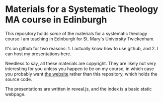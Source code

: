 # Materials for a Systematic Theology MA course in Edinburgh

This repository holds *some* of the materials for a systematic theology course I
am teaching in Edinburgh for St. Mary's University Twickenham.

It's on github for two reasons: 1. I actually know how to use github, and 2. I
can host my presentations here.

Needless to say, all these materials are copyright.  They are likely not very
interesting for you unless you happen to be on my course, in which case you
probably want [the website](https://2e0byo.github.io/systematic-theology) rather
than this repository, which holds the source code.

The presentations are written in reveal.js, and the index is a basic static webpage.
